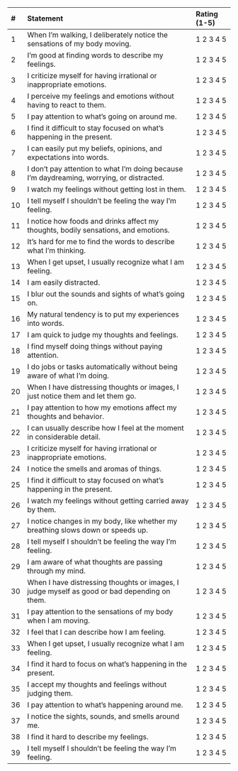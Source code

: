 | \# | Statement | Rating (1-5) |
| :-- | :-- | :-- |
| 1 | When I’m walking, I deliberately notice the sensations of my body moving. | 1 2 3 4 5 |
| 2 | I’m good at finding words to describe my feelings. | 1 2 3 4 5 |
| 3 | I criticize myself for having irrational or inappropriate emotions. | 1 2 3 4 5 |
| 4 | I perceive my feelings and emotions without having to react to them. | 1 2 3 4 5 |
| 5 | I pay attention to what’s going on around me. | 1 2 3 4 5 |
| 6 | I find it difficult to stay focused on what’s happening in the present. | 1 2 3 4 5 |
| 7 | I can easily put my beliefs, opinions, and expectations into words. | 1 2 3 4 5 |
| 8 | I don’t pay attention to what I’m doing because I’m daydreaming, worrying, or distracted. | 1 2 3 4 5 |
| 9 | I watch my feelings without getting lost in them. | 1 2 3 4 5 |
| 10 | I tell myself I shouldn’t be feeling the way I’m feeling. | 1 2 3 4 5 |
| 11 | I notice how foods and drinks affect my thoughts, bodily sensations, and emotions. | 1 2 3 4 5 |
| 12 | It’s hard for me to find the words to describe what I’m thinking. | 1 2 3 4 5 |
| 13 | When I get upset, I usually recognize what I am feeling. | 1 2 3 4 5 |
| 14 | I am easily distracted. | 1 2 3 4 5 |
| 15 | I blur out the sounds and sights of what’s going on. | 1 2 3 4 5 |
| 16 | My natural tendency is to put my experiences into words. | 1 2 3 4 5 |
| 17 | I am quick to judge my thoughts and feelings. | 1 2 3 4 5 |
| 18 | I find myself doing things without paying attention. | 1 2 3 4 5 |
| 19 | I do jobs or tasks automatically without being aware of what I’m doing. | 1 2 3 4 5 |
| 20 | When I have distressing thoughts or images, I just notice them and let them go. | 1 2 3 4 5 |
| 21 | I pay attention to how my emotions affect my thoughts and behavior. | 1 2 3 4 5 |
| 22 | I can usually describe how I feel at the moment in considerable detail. | 1 2 3 4 5 |
| 23 | I criticize myself for having irrational or inappropriate emotions. | 1 2 3 4 5 |
| 24 | I notice the smells and aromas of things. | 1 2 3 4 5 |
| 25 | I find it difficult to stay focused on what’s happening in the present. | 1 2 3 4 5 |
| 26 | I watch my feelings without getting carried away by them. | 1 2 3 4 5 |
| 27 | I notice changes in my body, like whether my breathing slows down or speeds up. | 1 2 3 4 5 |
| 28 | I tell myself I shouldn’t be feeling the way I’m feeling. | 1 2 3 4 5 |
| 29 | I am aware of what thoughts are passing through my mind. | 1 2 3 4 5 |
| 30 | When I have distressing thoughts or images, I judge myself as good or bad depending on them. | 1 2 3 4 5 |
| 31 | I pay attention to the sensations of my body when I am moving. | 1 2 3 4 5 |
| 32 | I feel that I can describe how I am feeling. | 1 2 3 4 5 |
| 33 | When I get upset, I usually recognize what I am feeling. | 1 2 3 4 5 |
| 34 | I find it hard to focus on what’s happening in the present. | 1 2 3 4 5 |
| 35 | I accept my thoughts and feelings without judging them. | 1 2 3 4 5 |
| 36 | I pay attention to what’s happening around me. | 1 2 3 4 5 |
| 37 | I notice the sights, sounds, and smells around me. | 1 2 3 4 5 |
| 38 | I find it hard to describe my feelings. | 1 2 3 4 5 |
| 39 | I tell myself I shouldn’t be feeling the way I’m feeling. | 1 2 3 4 5 |